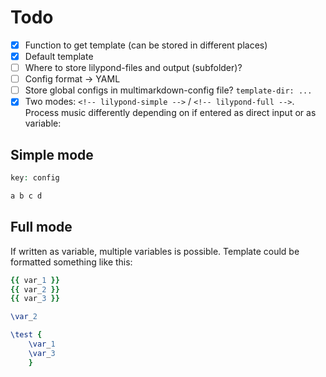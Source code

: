 # Todo

- [x] Function to get template (can be stored in different places)
- [x] Default template
- [ ] Where to store lilypond-files and output (subfolder)?
- [ ] Config format -> YAML
- [ ] Store global configs in multimarkdown-config file? `template-dir: ...`
- [x] Two modes: `<!-- lilypond-simple -->` / `<!-- lilypond-full -->`. Process music differently depending on if entered as direct input or as variable:

## Simple mode

```ly
key: config

a b c d
```
    
## Full mode

If written as variable, multiple variables is possible. Template could be formatted something like this:

```ly
{{ var_1 }}
{{ var_2 }}
{{ var_3 }}

\var_2

\test {
    \var_1
    \var_3
    }
```


